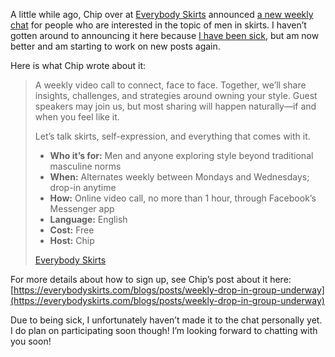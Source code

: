 A little while ago, Chip over at [Everybody Skirts](https://everybodyskirts.com/) announced [a new weekly chat](https://everybodyskirts.com/blogs/posts/weekly-drop-in-group-underway) for people who are interested in the topic of men in skirts. I haven’t gotten around to announcing it here because [I have been sick](https://www.the-beskirted-man.com/general/down-and-out/), but am now better and am starting to work on new posts again.

Here is what Chip wrote about it:

> A weekly video call to connect, face to face. Together, we’ll share insights, challenges, and strategies around owning your style. Guest speakers may join us, but most sharing will happen naturally—if and when you feel like it.
> 
> Let’s talk skirts, self-expression, and everything that comes with it.
> 
> -   **Who it’s for:** Men and anyone exploring style beyond traditional masculine norms
> -   **When:** Alternates weekly between Mondays and Wednesdays; drop-in anytime
> -   **How:** Online video call, no more than 1 hour, through Facebook’s Messenger app
> -   **Language:** English
> -   **Cost:** Free
> -   **Host:** Chip
> 
> [Everybody Skirts](https://everybodyskirts.com/blogs/posts/weekly-drop-in-group-underway)

For more details about how to sign up, see Chip’s post about it here: [https://everybodyskirts.com/blogs/posts/weekly-drop-in-group-underway](https://everybodyskirts.com/blogs/posts/weekly-drop-in-group-underway)

Due to being sick, I unfortunately haven’t made it to the chat personally yet. I do plan on participating soon though! I’m looking forward to chatting with you soon!